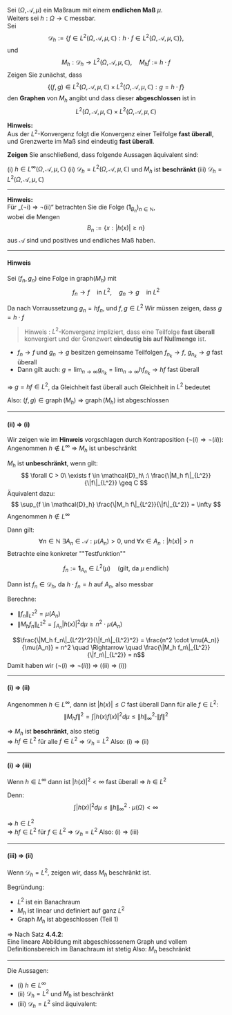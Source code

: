 Sei $(\Omega, \mathcal{A}, \mu)$ ein Maßraum mit einem **endlichen Maß** $\mu$.  
Weiters sei $h : \Omega \to \mathbb{C}$ messbar.  
Sei
$$
\mathcal{D}_h := \left\{ f \in L^2(\Omega, \mathcal{A}, \mu, \mathbb{C}) : h \cdot f \in L^2(\Omega, \mathcal{A}, \mu, \mathbb{C}) \right\},
$$
und
$$
M_h : \mathcal{D}_h \to L^2(\Omega, \mathcal{A}, \mu, \mathbb{C}), \quad M_h f := h \cdot f
$$
Zeigen Sie zunächst, dass
$$
\left\{ (f, g) \in L^2(\Omega, \mathcal{A}, \mu, \mathbb{C}) \times L^2(\Omega, \mathcal{A}, \mu, \mathbb{C}) : g = h \cdot f \right\}
$$
den **Graphen** von $M_h$ angibt und dass dieser **abgeschlossen** ist in
$$
L^2(\Omega, \mathcal{A}, \mu, \mathbb{C}) \times L^2(\Omega, \mathcal{A}, \mu, \mathbb{C})
$$

**Hinweis:**  
Aus der $L^2$-Konvergenz folgt die Konvergenz einer Teilfolge **fast überall**,  
und Grenzwerte im Maß sind eindeutig **fast überall**.

**Zeigen** Sie anschließend, dass folgende Aussagen äquivalent sind:

(i) $h \in L^\infty(\Omega, \mathcal{A}, \mu, \mathbb{C})$
(ii) $\mathcal{D}_h = L^2(\Omega, \mathcal{A}, \mu, \mathbb{C})$ und $M_h$ ist **beschränkt**
(iii) $\mathcal{D}_h = L^2(\Omega, \mathcal{A}, \mu, \mathbb{C})$

---

**Hinweis:**  
Für „(¬i) ⇒ ¬(ii)“ betrachten Sie die Folge $(\mathbf{1}_{B_n})_{n \in \mathbb{N}}$,  
wobei die Mengen
$$
B_n := \{ x : |h(x)| \geq n \}
$$
aus $\mathcal{A}$ sind und positives und endliches Maß haben.


---

#### Hinweis

Sei $(f_n, g_n)$ eine Folge in $\text{graph}(M_h)$ mit
$$
f_n \to f \quad \text{in } L^2,\quad g_n \to g \quad \text{in } L^2
$$

Da nach Vorraussetzung $g_n = h f_n$, und $f,g \in L^2$ 
Wir müssen zeigen, dass $g = h\cdot f$

>Hinweis : $L^2$-Konvergenz impliziert, dass eine Teilfolge **fast überall** konvergiert und der Grenzwert **eindeutig bis auf Nullmenge** ist.

- $f_n \to f$ und $g_n \to g$ besitzen gemeinsame Teilfolgen $f_{n_k} \to f$, $g_{n_k} \to g$ fast überall
- Dann gilt auch: $g = \lim_{ n \to \infty } g_{n_k} = \lim_{ n \to \infty } h f_{n_k} \to h f$ fast überall

⇒ $g = h f \in L^2$, da Gleichheit fast überall auch Gleichheit in $L^2$ bedeutet

 Also: $(f, g) \in \operatorname{graph}(M_h)$  ⇒ $\operatorname{graph}(M_h)$ ist abgeschlossen

---

#### (ii) ⇒ (i)

Wir zeigen wie im **Hinweis** vorgschlagen durch Kontraposition ($\neg(i) \Rightarrow \neg(ii)$):  
Angenommen $h \notin L^\infty$ ⇒ $M_h$ ist unbeschränkt

$M_h$ ist **unbeschränkt**, wenn gilt:
$$
\forall C > 0\ \exists f \in \mathcal{D}_h\ :\ \frac{\|M_h f\|_{L^2}}{\|f\|_{L^2}} \geq C
$$
Äquivalent dazu:
$$
\sup_{f \in \mathcal{D}_h} \frac{\|M_h f\|_{L^2}}{\|f\|_{L^2}} = \infty
$$
Angenommen  $h \notin L^\infty$

Dann gilt:
$$
\forall n \in \mathbb{N}\ \exists A_n \in \mathcal{A} : \mu(A_n) > 0,\ \text{und}\ \forall x \in A_n : |h(x)| > n
$$
Betrachte eine konkreter ""Testfunktion""

$$
f_n := \mathbf{1}_{A_n} \in L^2(\mu)
\quad \text{(gilt, da $\mu$ endlich)}
$$

Dann ist $f_n \in \mathcal{D}_h$, da $h \cdot f_n = h$ auf $A_n$, also messbar

Berechne:
- $\|f_n\|_{L^2}^2 = \mu(A_n)$
- $\|M_h f_n\|_{L^2}^2 = \int_{A_n} |h(x)|^2 d\mu \geq n^2 \cdot \mu(A_n)$

$$\frac{\|M_h f_n\|_{L^2}^2}{\|f_n\|_{L^2}^2}
= \frac{n^2 \cdot \mu(A_n)}{\mu(A_n)} = n^2
\quad \Rightarrow \quad
\frac{\|M_h f_n\|_{L^2}}{\|f_n\|_{L^2}} = n$$
Damit haben wir ($\neg(i) \Rightarrow \neg(ii)$) ⇒ ((ii) ⇒ (i))


---
#### (i) ⇒ (ii)

Angenommen $h \in L^\infty$, dann ist $|h(x)| \leq C$ fast überall
Dann für alle $f \in L^2$:
$$
\|M_h f\|^2 = \int |h(x) f(x)|^2 d\mu \leq \|h\|_\infty^2 \cdot \|f\|^2
$$

⇒ $M_h$ ist **beschränkt**, also stetig  
⇒ $h f \in L^2$ für alle $f \in L^2$ ⇒ $\mathcal{D}_h = L^2$
Also: (i) ⇒ (ii)

---

#### (i) ⇒ (iii)

Wenn $h \in L^\infty$ dann ist $|h(x)|^2 < \infty$ fast überall ⇒ $h \in L^2$

Denn:
$$
\int |h(x)|^2 d\mu \leq \|h\|_\infty^2 \cdot \mu(\Omega) < \infty
$$

⇒ $h \in L^2$  
⇒ $h f \in L^2$ für $f \in L^2$ ⇒ $\mathcal{D}_h = L^2$
Also: (i) ⇒ (iii)

---

#### (iii) ⇒ (ii)

Wenn $\mathcal{D}_h = L^2$, zeigen wir, dass $M_h$ beschränkt ist.

Begründung:
- $L^2$ ist ein Banachraum
- $M_h$ ist linear und definiert auf ganz $L^2$
- Graph $M_h$ ist abgeschlossen (Teil 1)

⇒ Nach Satz **4.4.2**:  
Eine lineare Abbildung mit abgeschlossenem Graph und vollem Definitionsbereich im Banachraum ist stetig
Also: $M_h$ beschränkt

--- 

Die Aussagen: 
- (i) $h \in L^\infty$
- (ii) $\mathcal{D}_h = L^2$ und $M_h$ ist beschränkt
- (iii) $\mathcal{D}_h = L^2$
 sind äquivalent:
